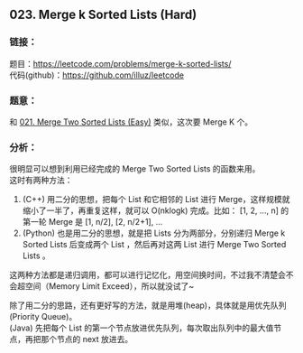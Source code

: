 

## 023. Merge k Sorted Lists (Hard)

### **链接**：
题目：https://leetcode.com/problems/merge-k-sorted-lists/  
代码(github)：https://github.com/illuz/leetcode

### **题意**：
和  [021. Merge Two Sorted Lists (Easy)](http://blog.csdn.net/hcbbt/article/details/44064639) 类似，这次要 Merge K 个。

### **分析**：

很明显可以想到利用已经完成的 Merge Two Sorted Lists 的函数来用。  
这时有两种方法：  
1. (C++) 用二分的思想，把每个 List 和它相邻的 List 进行 Merge，这样规模就缩小了一半了，再重复这样，就可以 O(nklogk) 完成。比如： [1, 2, ..., n] 的第一轮 Merge 是 [1, n/2], [2, n/2+1], ...  
2. (Python) 也是用二分的思想，就是把 Lists 分为两部分，分别递归 Merge k Sorted Lists 后变成两个 List ，然后再对这两 List 进行 Merge Two Sorted Lists 。  

这两种方法都是递归调用，都可以进行记忆化，用空间换时间，不过我不清楚会不会超空间（Memory Limit Exceed），所以就没试了~  

除了用二分的思路，还有更好写的方法，就是用堆(heap)，具体就是用优先队列(Priority Queue)。  
(Java) 先把每个 List 的第一个节点放进优先队列，每次取出队列中的最大值节点，再把那个节点的 next 放进去。  

